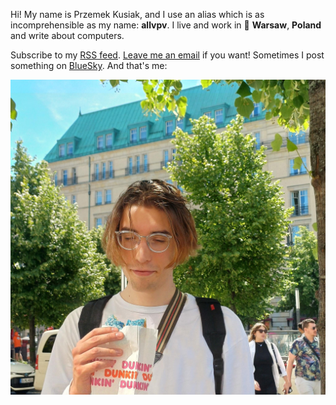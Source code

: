 Hi! My name is Przemek Kusiak, and I use an alias which is as incomprehensible
as my name: **allvpv**. I live and work in 📍 **Warsaw**, **Poland** and write
about computers. 

Subscribe to my [RSS feed](/rss.xml). [Leave me an
email](mailto:mail@allvpv.org) if you want! Sometimes I post something on
[BlueSky](https://bsky.app/profile/allvpv.org). And that's me:

![avatar](assets/avatar.jpg)

